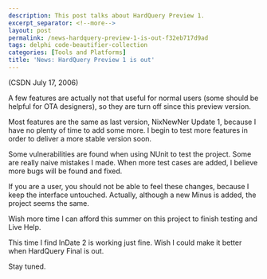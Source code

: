 ```yaml
---
description: This post talks about HardQuery Preview 1.
excerpt_separator: <!--more-->
layout: post
permalink: /news-hardquery-preview-1-is-out-f32eb717d9ad
tags: delphi code-beautifier-collection
categories: [Tools and Platforms]
title: 'News: HardQuery Preview 1 is out'
---
```

(CSDN July 17, 2006)

A few features are actually not that useful for normal users (some should be helpful for OTA designers), so they are turn off since this preview version.
<!--more-->

Most features are the same as last version, NixNewNer Update 1, because I have no plenty of time to add some more. I begin to test more features in order to deliver a more stable version soon.

Some vulnerabilities are found when using NUnit to test the project. Some are really naive mistakes I made. When more test cases are added, I believe more bugs will be found and fixed.

If you are a user, you should not be able to feel these changes, because I keep the interface untouched. Actually, although a new Minus is added, the project seems the same.

Wish more time I can afford this summer on this project to finish testing and Live Help.

This time I find InDate 2 is working just fine. Wish I could make it better when HardQuery Final is out.

Stay tuned.
